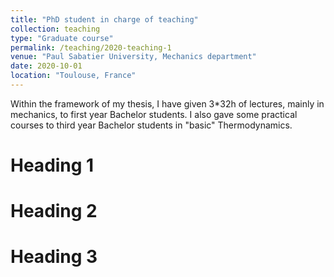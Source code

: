 ```yaml
---
title: "PhD student in charge of teaching"
collection: teaching
type: "Graduate course"
permalink: /teaching/2020-teaching-1
venue: "Paul Sabatier University, Mechanics department"
date: 2020-10-01
location: "Toulouse, France"
---
```


Within the framework of my thesis, I have given 3*32h of lectures, mainly in mechanics, to first year Bachelor students. I also gave some practical courses to third year Bachelor students in "basic" Thermodynamics.

Heading 1
======

Heading 2
======

Heading 3
======
